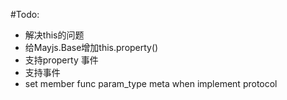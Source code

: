 #Todo:
* 解决this的问题 
* 给Mayjs.Base增加this.property()
* 支持property 事件
* 支持事件
* set member func param_type meta when implement protocol 
